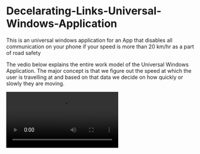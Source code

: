 # Decelarating-Links-Universal-Windows-Application
This is an universal windows application for an App that disables all communication on your phone if your speed is more than 20 km/hr as a part of road safety


The vedio below explains the entire work model of the Universal Windows Application. The major concept is that we figure out the speed at which the user is travelling at and based on that data we decide on how quickly or slowly they are moving.

![Alt text](https://github.com/akashsrikanth2310/Decelarating-Links-Universal-Windows-Application/blob/master/VIDEO0124%5B1%5D_CLIPCHAMP_720p.mp4)

